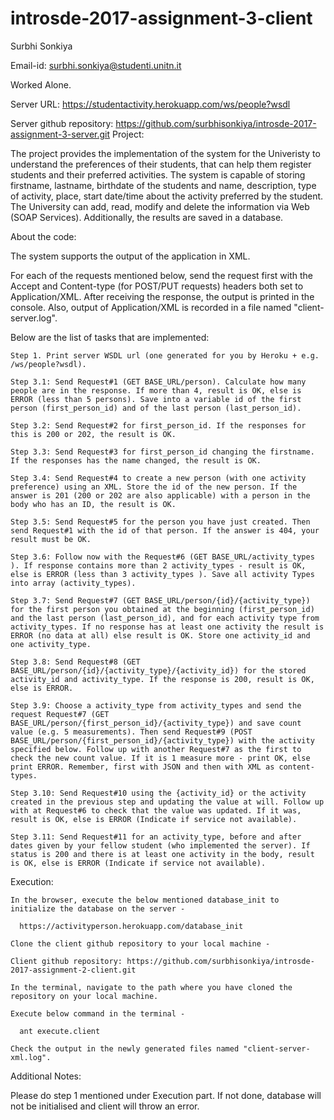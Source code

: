 # introsde-2017-assignment-3-client

Surbhi Sonkiya

Email-id: surbhi.sonkiya@studenti.unitn.it

Worked Alone.

Server URL: https://studentactivity.herokuapp.com/ws/people?wsdl

Server github repository: https://github.com/surbhisonkiya/introsde-2017-assignment-3-server.git
Project:

The project provides the implementation of the system for the Univeristy to understand the preferences of their students, that can help them register students and their preferred activities. The system is capable of storing firstname, lastname, birthdate of the students and name, description, type of activity, place, start date/time about the activity preferred by the student. The University can add, read, modify and delete the information via Web (SOAP Services). Additionally, the results are saved in a database.

About the code:

The system supports the output of the application in XML.

For each of the requests mentioned below, send the request first with the Accept and Content-type (for POST/PUT requests) headers both set to Application/XML. After receiving the response, the output is printed in the console. Also, output of Application/XML is recorded in a file named "client-server.log".

Below are the list of tasks that are implemented:

    Step 1. Print server WSDL url (one generated for you by Heroku + e.g. /ws/people?wsdl).

    Step 3.1: Send Request#1 (GET BASE_URL/person). Calculate how many people are in the response. If more than 4, result is OK, else is ERROR (less than 5 persons). Save into a variable id of the first person (first_person_id) and of the last person (last_person_id).

    Step 3.2: Send Request#2 for first_person_id. If the responses for this is 200 or 202, the result is OK.

    Step 3.3: Send Request#3 for first_person_id changing the firstname. If the responses has the name changed, the result is OK.

    Step 3.4: Send Request#4 to create a new person (with one activity preference) using an XML. Store the id of the new person. If the answer is 201 (200 or 202 are also applicable) with a person in the body who has an ID, the result is OK.

    Step 3.5: Send Request#5 for the person you have just created. Then send Request#1 with the id of that person. If the answer is 404, your result must be OK.

    Step 3.6: Follow now with the Request#6 (GET BASE_URL/activity_types ). If response contains more than 2 activity_types - result is OK, else is ERROR (less than 3 activity_types ). Save all activity Types into array (activity_types).

    Step 3.7: Send Request#7 (GET BASE_URL/person/{id}/{activity_type}) for the first person you obtained at the beginning (first_person_id) and the last person (last_person_id), and for each activity type from activity_types. If no response has at least one activity the result is ERROR (no data at all) else result is OK. Store one activity_id and one activity_type.

    Step 3.8: Send Request#8 (GET BASE_URL/person/{id}/{activity_type}/{activity_id}) for the stored activity_id and activity_type. If the response is 200, result is OK, else is ERROR.

    Step 3.9: Choose a activity_type from activity_types and send the request Request#7 (GET BASE_URL/person/{first_person_id}/{activity_type}) and save count value (e.g. 5 measurements). Then send Request#9 (POST BASE_URL/person/{first_person_id}/{activity_type}) with the activity specified below. Follow up with another Request#7 as the first to check the new count value. If it is 1 measure more - print OK, else print ERROR. Remember, first with JSON and then with XML as content-types.

    Step 3.10: Send Request#10 using the {activity_id} or the activity created in the previous step and updating the value at will. Follow up with at Request#6 to check that the value was updated. If it was, result is OK, else is ERROR (Indicate if service not available).

    Step 3.11: Send Request#11 for an activity_type, before and after dates given by your fellow student (who implemented the server). If status is 200 and there is at least one activity in the body, result is OK, else is ERROR (Indicate if service not available).

Execution:

    In the browser, execute the below mentioned database_init to initialize the database on the server -

      https://activityperson.herokuapp.com/database_init

    Clone the client github repository to your local machine -

    Client github repository: https://github.com/surbhisonkiya/introsde-2017-assignment-2-client.git

    In the terminal, navigate to the path where you have cloned the repository on your local machine.

    Execute below command in the terminal -

      ant execute.client

    Check the output in the newly generated files named "client-server-xml.log".

Additional Notes:

Please do step 1 mentioned under Execution part. If not done, database will not be initialised and client will throw an error.
